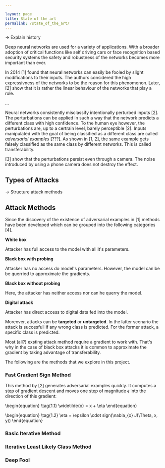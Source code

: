 ```yaml
---

layout: page
title: State of the art
permalink: /state_of_the_art/
---
```

-> Explain history


Deep neural networks are used for a variety of applications. With a broader adoption of critical functions like self driving cars or face recognition based security systems the safety and robustness of the networks becomes more important than ever.

In 2014 [1] found that neural networks can easily be fooled by slight modifications to their inputs. The authors considered the high expressivness of the networks to be the reason for this phenomenon. Later, [2] show that it is rather the linear behaviour of the networks that play a role.

...

Neural networks consistently misclassify intentionally perturbed inputs [2]. The perturbations can be applied in such a way that the network predicts a different class with high confidence. To the human eye however, the perturbations are, up to a certrain level, barely perceptible [2]. Inputs manipulated with the goal of being classified as a different class are called *adversarial examples* [???]. As shown in [1, 2], the same example gets falsely classified as the same class by different networks. This is called transferability.

[3] show that the perturbations persist even through a camera. The noise introduced by using a phone camera does not destroy the effect.


## Types of Attacks
-> Structure attack methods


## Attack Methods

Since the discovery of the existence of adversarial examples in [1] methods have been developed which can be grouped into the following categories [4].

**White box**

Attacker has full access to the model with all it's parameters.

**Black box with probing**

Attacker has no access do model's parameters. However, the model can be be querried to approximate the gradients.

**Black box without probing**

Here, the attacker has neither access nor can he querry the model.

**Digital attack**

Attacker has direct access to digital data fed into the model.

Moreover, attacks can be **targeted** or **untargeted**. In the latter scenario the attack is succesfull if any wrong class is predicted. For the former attack, a specific class is predicted.

Most (all?) exsting attack method require a gradient to work with. That's why in the case of black box attacks it is common to approximate the gradient by taking advantage of transferability.

The following are the methods that we explore in this project.


### Fast Gradient Sign Method

This method by [2] generates adversarial examples quickly. It computes a step of gradient descent and moves one step of magnitude $\epsilon$ into the direction of this gradient:

\begin{equation}
\tag{1.1}
\widetilde{x} = x + \eta
\end{equation}

\begin{equation}
\tag{1.2}
\eta = \epsilon \cdot sign(\nabla_{x} J(\Theta, x, y))
\end{equation}


### Basic Iterative Method


### Iterative Least Likely Class Method


### Deep Fool


